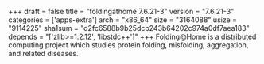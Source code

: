 +++
draft = false
title = "foldingathome 7.6.21-3"
version = "7.6.21-3"
categories = ['apps-extra']
arch = "x86_64"
size = "3164088"
usize = "9114225"
sha1sum = "d2fc6588b9b25dcb243b64202c974a0df7aea183"
depends = "['zlib>=1.2.12', 'libstdc++']"
+++
Folding@Home is a distributed computing project which studies protein folding, misfolding, aggregation, and related diseases.